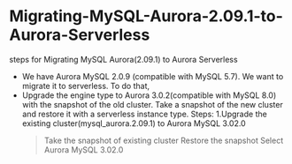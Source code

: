 # Migrating-MySQL-Aurora-2.09.1-to-Aurora-Serverless
steps for Migrating MySQL Aurora(2.09.1) to Aurora Serverless

* We have Aurora MySQL 2.0.9 (compatible with MySQL 5.7). We want to migrate it to serverless. 
To do that,
* Upgrade the engine type to Aurora 3.0.2(compatible with MySQL 8.0) with the snapshot of the old cluster.
Take a snapshot of the new cluster and restore it with a serverless instance type.
Steps:
1.Upgrade the existing cluster(mysql_aurora.2.09.1) to Aurora MySQL 3.02.0
  > Take the snapshot of existing cluster
  > Restore the snapshot
  > Select Aurora MySQL 3.02.0
